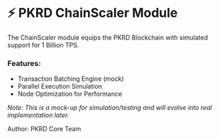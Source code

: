 # ⚡ PKRD ChainScaler Module

The ChainScaler module equips the PKRD Blockchain with simulated support for 1 Billion TPS.

### Features:
- Transaction Batching Engine (mock)
- Parallel Execution Simulation
- Node Optimization for Performance

*Note: This is a mock-up for simulation/testing and will evolve into real implementation later.*

Author: PKRD Core Team
